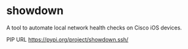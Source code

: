 # showdown
A tool to automate local network health checks on Cisco iOS devices.

PIP URL https://pypi.org/project/showdown.ssh/